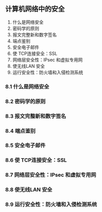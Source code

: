 ## 计算机网络中的安全

1. 什么是网络安全
2. 密码学的原则
3. 报文完整新和数字签名
4. 端点鉴别
5. 安全电子邮件
6. 使 TCP连接安全：SSL
7. 网络层安全性：IPsec 和虚拟专用网
8. 使无线LAN 安全
9. 运行安全性：防火墙和入侵检测系统

### 8.1 什么是网络安全
### 8.2 密码学的原则
### 8.3 报文完整新和数字签名
### 8.4 端点鉴别
### 8.5 安全电子邮件
### 8.6 使 TCP连接安全：SSL
### 8.7 网络层安全性：IPsec 和虚拟专用网
### 8.8 使无线LAN 安全
### 8.9 运行安全性：防火墙和入侵检测系统